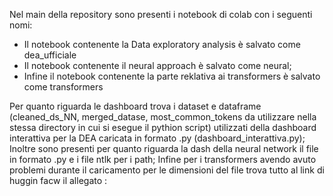 
Nel main della repository sono presenti i notebook di colab con i seguenti nomi:
- Il notebook contenente la Data exploratory analysis è salvato come dea_ufficiale
- Il notebook contenente il neural approach è salvato come neural;
- Infine il notebook contenente la parte reklativa ai transformers è salvato come transformers

Per quanto riguarda le dashboard trova i dataset e dataframe (cleaned_ds_NN, merged_datase, most_common_tokens da utilizzare nella stessa directory in cui si esegue il pythion script) utilizzati della dashboard interattiva per la DEA caricata in formato .py (dashboard_interattiva.py);
Inoltre sono presenti per quanto riguarda la dash della neural network il file in formato .py e i file ntlk per i path;
Infine per i transformers avendo avuto problemi durante il caricamento per le dimensioni del file trova tutto al link di huggin facw il allegato : 


